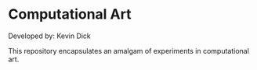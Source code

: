 # Computational Art

Developed by: Kevin Dick

This repository encapsulates an amalgam of experiments in computational art.

